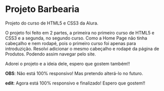 # Projeto Barbearia
 Projeto do curso de HTML5 e CSS3 da Alura. 
 
 O projeto foi feito em 2 partes, a primeira no primeiro curso de HTML5 e CSS3 e a segunda, no segundo curso. Como a Home Page não tinha cabeçalho e nem rodapé, pois o primeiro curso foi apenas para introduzição. Resolvi adicionar o mesmo cabeçalho e rodapé da página de Produtos. Podendo assim navegar pelo site.
 
 Adorei o projeto e a ideia dele, espero que gostem também!!
 
 <strong>OBS</strong>: Não está 100% responsivo! Mas pretendo alterá-lo no futuro.
 
 <strong>edit</strong>: Agora está 100% responsivo e finalizado! Espero que gostem!!
